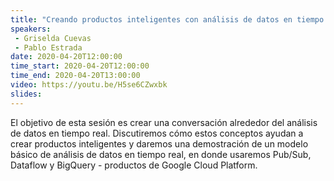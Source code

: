 ```yaml
---
title: "Creando productos inteligentes con análisis de datos en tiempo real usando Google Cloud Platform"
speakers:
 - Griselda Cuevas
 - Pablo Estrada
date: 2020-04-20T12:00:00
time_start: 2020-04-20T12:00:00
time_end: 2020-04-20T13:00:00
video: https://youtu.be/H5se6CZwxbk
slides: 
---
```


<p>El objetivo de esta sesión es crear una conversación alrededor del análisis de datos en tiempo real. Discutiremos cómo estos conceptos ayudan a crear productos inteligentes y daremos una demostración de un modelo básico de análisis de datos en tiempo real, en donde usaremos Pub/Sub, Dataflow y BigQuery - productos de Google Cloud Platform.</p>